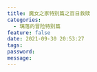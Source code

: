```yaml
---
title: 魔女之家特别篇之百日救赎
categories:
  - 璃落的冒险特别篇
feature: false
date: 2021-09-30 20:53:27
tags:
password:
message:
---
```


<!-- toc -->

